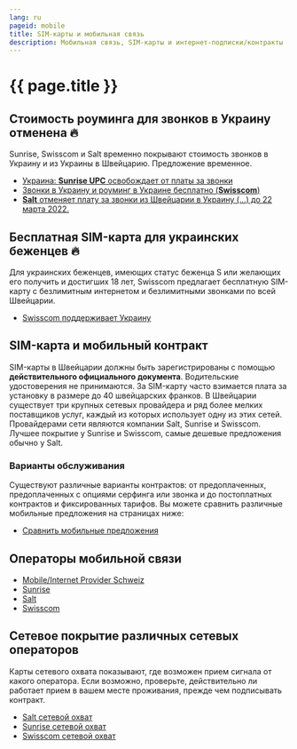 ```yaml
---
lang: ru
pageid: mobile
title: SIM-карты и мобильная связь
description: Мобильная связь, SIM-карты и интернет-подписки/контракты
---
```

# {{ page.title }}

## Стоимость роуминга для звонков в Украину отменена :fire:
Sunrise, Swisscom и Salt временно покрывают стоимость звонков в Украину и из Украины в Швейцарию.  Предложение временное.
- [Украина: **Sunrise UPC** освобождает от платы за звонки](https://www.sunrise.ch/de/corporate-communications/medien/pressemitteilungen/newscontent.html#id=https://irpages2.eqs.com/websites/swissfeed/German/99/detail-page.html?newsId=1525da96-2864-4d42-9efa-3099f185a807)
- [Звонки в Украину и роуминг в Украине бесплатно (**Swisscom**)](https://www.swisscom.ch/de/privatkunden/ukraine.html)
- [**Salt** отменяет плату за звонки из Швейцарии в Украину (...) до 22 марта 2022.](https://twitter.com/SaltMobile_DE/status/1505858098182959107?s=20&t=380-Dh63pnxIVwrUOgbwwQ)

## Бесплатная SIM-карта для украинских беженцев :fire:
Для украинских беженцев, имеющих статус беженца S или желающих его получить и достигших 18 лет, Swisscom предлагает
бесплатную SIM-картy с безлимитным интернетом и безлимитными звонками по всей Швейцарии.
- [Swisscom поддерживает Украину](https://www.swisscom.ch/de/privatkunden/ukraine.html)

## SIM-карта и мобильный контракт
SIM-карты в Швейцарии должны быть зарегистрированы с помощью **действительного официального документа**. 
Водительские удостоверения не принимаются. За SIM-карту часто взимается плата за установку в размере до 40 швейцарских франков. 
В Швейцарии существует три крупных сетевых провайдера и ряд более мелких поставщиков услуг, каждый из которых использует одну из этих сетей. 
Провайдерами сети являются компании Salt, Sunrise и Swisscom. Лучшее покрытие у Sunrise и Swisscom, самые дешевые предложения обычно у Salt.

### Варианты обслуживания
Существуют различные варианты контрактов: от предоплаченных, предоплаченных с опциями серфинга или звонка и до постоплатных контрактов и фиксированных тарифов.
Вы можете сравнить различные мобильные предложения на страницах ниже:

- [Сравнить мобильные предложения](https://www.dschungelkompass.ch)

## Операторы мобильной связи
- [Mobile/Internet Provider Schweiz](https://www.providerliste.ch/provider/mobile.html)
- [Sunrise](https://www.sunrise.ch/en/home)
- [Salt](https://fiber.salt.ch/en)
- [Swisscom](https://www.swisscom.ch/en/residential.html)


## Сетевое покрытие различных сетевых oператоров
Карты сетевого охвата показывают, где возможен прием сигнала от какого oператора. Если возможно, проверьте, действительно ли работает прием в вашем месте проживания, прежде чем подписывать контракт.

- [Salt сетевой охват](https://fiber.salt.ch/de/mobile/coverage)
- [Sunrise сетевой охват](https://www.sunrise.ch/de/privatkunden/mobil-abos/mobilnetz/netzabdeckung/netzabdeckungskarte.html)
- [Swisscom сетевой охват](https://scmplc.begasoft.ch/plcapp/pages/gis/netzabdeckung.jsf?netztyp=lte)
